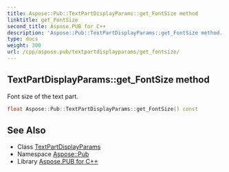 ```yaml
---
title: Aspose::Pub::TextPartDisplayParams::get_FontSize method
linktitle: get_FontSize
second_title: Aspose.PUB for C++
description: 'Aspose::Pub::TextPartDisplayParams::get_FontSize method. Font size of the text part in C++.'
type: docs
weight: 300
url: /cpp/aspose.pub/textpartdisplayparams/get_fontsize/
---
```

## TextPartDisplayParams::get_FontSize method


Font size of the text part.

```cpp
float Aspose::Pub::TextPartDisplayParams::get_FontSize() const
```

## See Also

* Class [TextPartDisplayParams](../)
* Namespace [Aspose::Pub](../../)
* Library [Aspose.PUB for C++](../../../)
